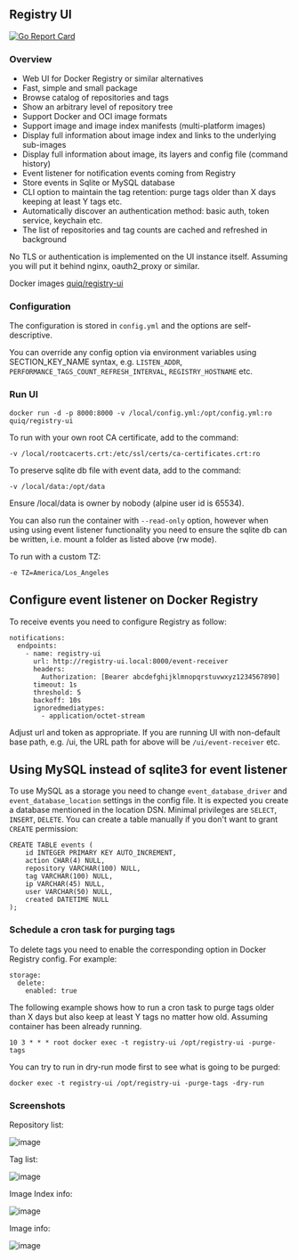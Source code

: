 ## Registry UI

[![Go Report Card](https://goreportcard.com/badge/github.com/quiq/registry-ui)](https://goreportcard.com/report/github.com/quiq/registry-ui)

### Overview

* Web UI for Docker Registry or similar alternatives
* Fast, simple and small package
* Browse catalog of repositories and tags
* Show an arbitrary level of repository tree
* Support Docker and OCI image formats
* Support image and image index manifests (multi-platform images)
* Display full information about image index and links to the underlying sub-images
* Display full information about image, its layers and config file (command history)
* Event listener for notification events coming from Registry
* Store events in Sqlite or MySQL database
* CLI option to maintain the tag retention: purge tags older than X days keeping at least Y tags etc.
* Automatically discover an authentication method: basic auth, token service, keychain etc.
* The list of repositories and tag counts are cached and refreshed in background

No TLS or authentication is implemented on the UI instance itself.
Assuming you will put it behind nginx, oauth2_proxy or similar.

Docker images [quiq/registry-ui](https://hub.docker.com/r/quiq/registry-ui/tags/)

### Configuration

The configuration is stored in `config.yml` and the options are self-descriptive.

You can override any config option via environment variables using SECTION_KEY_NAME syntax,
e.g. `LISTEN_ADDR`, `PERFORMANCE_TAGS_COUNT_REFRESH_INTERVAL`, `REGISTRY_HOSTNAME` etc.

### Run UI

    docker run -d -p 8000:8000 -v /local/config.yml:/opt/config.yml:ro quiq/registry-ui

To run with your own root CA certificate, add to the command:

    -v /local/rootcacerts.crt:/etc/ssl/certs/ca-certificates.crt:ro

To preserve sqlite db file with event data, add to the command:

    -v /local/data:/opt/data

Ensure /local/data is owner by nobody (alpine user id is 65534).

You can also run the container with `--read-only` option, however when using using event listener functionality
you need to ensure the sqlite db can be written, i.e. mount a folder as listed above (rw mode).

To run with a custom TZ:

    -e TZ=America/Los_Angeles

## Configure event listener on Docker Registry

To receive events you need to configure Registry as follow:

    notifications:
      endpoints:
        - name: registry-ui
          url: http://registry-ui.local:8000/event-receiver
          headers:
            Authorization: [Bearer abcdefghijklmnopqrstuvwxyz1234567890]
          timeout: 1s
          threshold: 5
          backoff: 10s
          ignoredmediatypes:
            - application/octet-stream

Adjust url and token as appropriate.
If you are running UI with non-default base path, e.g. /ui, the URL path for above will be `/ui/event-receiver` etc.

## Using MySQL instead of sqlite3 for event listener

To use MySQL as a storage you need to change `event_database_driver` and `event_database_location`
settings in the config file. It is expected you create a database mentioned in the location DSN.
Minimal privileges are `SELECT`, `INSERT`, `DELETE`.
You can create a table manually if you don't want to grant `CREATE` permission:

	CREATE TABLE events (
		id INTEGER PRIMARY KEY AUTO_INCREMENT,
		action CHAR(4) NULL,
		repository VARCHAR(100) NULL,
		tag VARCHAR(100) NULL,
		ip VARCHAR(45) NULL,
		user VARCHAR(50) NULL,
		created DATETIME NULL
	);

### Schedule a cron task for purging tags

To delete tags you need to enable the corresponding option in Docker Registry config. For example:

    storage:
      delete:
        enabled: true

The following example shows how to run a cron task to purge tags older than X days but also keep
at least Y tags no matter how old. Assuming container has been already running.

    10 3 * * * root docker exec -t registry-ui /opt/registry-ui -purge-tags

You can try to run in dry-run mode first to see what is going to be purged:

    docker exec -t registry-ui /opt/registry-ui -purge-tags -dry-run

### Screenshots

Repository list:

![image](screenshots/1.png)

Tag list:

![image](screenshots/2.png)

Image Index info:

![image](screenshots/3.png)

Image info:

![image](screenshots/4.png)
